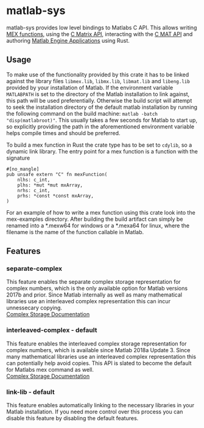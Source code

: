 # matlab-sys
matlab-sys provides low level bindings to Matlabs C API. This allows writing [MEX functions](https://de.mathworks.com/help/matlab/call-mex-files-1.html?s_tid=CRUX_lftnav), using the [C Matrix API](https://de.mathworks.com/help/matlab/cc-mx-matrix-library.html?s_tid=CRUX_lftnav), interacting with the [C MAT API](https://de.mathworks.com/help/matlab/matlab-c-api-to-read-mat-file-data.html?s_tid=CRUX_lftnav) and authoring [Matlab Engine Applications](https://de.mathworks.com/help/matlab/calling-matlab-engine-from-c-programs-1.html) using Rust.  

## Usage
To make use of the functionality provided by this crate it has to be linked against the library files `libmex.lib`, `libmx.lib`, `libmat.lib` and `libeng.lib` provided by your installation of Matlab. If the environment variable `MATLABPATH` is set to the directory of the Matlab installation to link against, this path will be used preferentially. Otherwise the build script will attempt to seek the installation directory of the default matlab installation by running the following command on the build machine: `matlab -batch "disp(matlabroot)"`. This usually takes a few seconds for Matlab to start up, so explicitly providing the path in the aforementioned environment variable helps compile times and should be preferred.

To build a mex function in Rust the crate type has to be set to `cdylib`, so a dynamic link library. The entry point for a mex function is a function with the signature 
```
#[no_mangle]
pub unsafe extern "C" fn mexFunction(
    nlhs: c_int,
    plhs: *mut *mut mxArray,
    nrhs: c_int,
    prhs: *const *const mxArray,
)
```
For an example of how to write a mex function using this crate look into the mex-examples directory. 
After building the build artifact can simply be renamed into a *.mexw64 for windows or a *.mexa64 for linux, where the filename is the name of the function callable in Matlab.

## Features
### separate-complex  
This feature enables the separate complex storage representation for complex numbers, which is the only available option for Matlab versions 2017b and prior. Since Matlab internally as well as many mathematical libraries use an interleaved complex representation this can incur unnessecary copying.  
[Complex Storage Documentation]
### interleaved-complex - default  
This feature enables the interleaved complex storage representation for complex numbers, which is available since Matlab 2018a Update 3. Since many mathematical libraries use an interleaved complex representation this can potentially help avoid copies. This API is slated to become the default for Matlabs mex command as well.  
[Complex Storage Documentation]
### link-lib - default  
This feature enables automatically linking to the necessary libraries in your Matlab installation. If you need more control over this process you can disable this feature by disabling the default features.



[Complex Storage Documentation]: https://de.mathworks.com/help/matlab/matlab_external/matlab-support-for-interleaved-complex.html